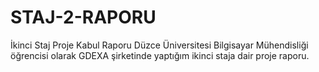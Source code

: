 # STAJ-2-RAPORU
İkinci Staj Proje Kabul Raporu
Düzce Üniversitesi Bilgisayar Mühendisliği öğrencisi olarak GDEXA şirketinde yaptığım ikinci staja dair proje raporu.
